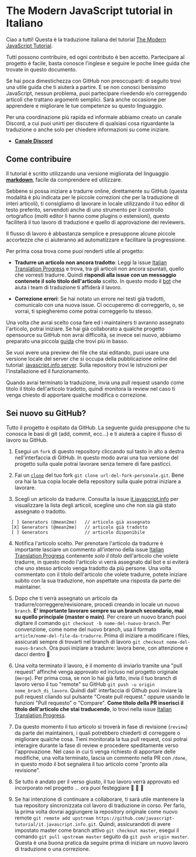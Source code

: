 # The Modern JavaScript tutorial in Italiano
Ciao a tutti! Questa è la traduzione italiana del tutorial [The Modern JavaScript Tutorial](https://javascript.info/).

Tutti possono contribuire, ed ogni contributo è ben accetto. Partecipare al progetto è facile, basta conosce l'inglese e seguire le poche linee guida che trovate in questo documento.

Se hai poca dimestichezza con GitHub non preoccuparti: di seguito trovi una utile guida che ti aiuterà a partire. E se non conosci benissimo JavaScript, nessun problema, puoi partecipare rivedendo e/o correggendo articoli che trattano argomenti semplici. Sarà anche occasione per apprendere e migliorare le tue competenze su questo linguaggio.

Per una coordinazione più rapida ed informale abbiamo creato un canale Discord, a cui puoi unirti per discutere di qualsiasi cosa riguardante la traduzione o anche solo per chiedere informazioni su come iniziare. 

- **[Canale Discord](https://discord.gg/Dj9P3jCt6K)**

## Come contribuire

Il tutorial è scritto utilizzando una versione migliorata del linguaggio **[markdown](https://guides.github.com/features/mastering-markdown/)**, facile da comprendere ed utilizzare.

Sebbene si possa iniziare a tradurre online, direttamente su GitHub (questa modalità è più indicata per le piccole correzioni che per la traduzione di interi articoli), ti consigliamo di lavorare in locale utilizzando il tuo editor di testo preferito, servendoti anche di uno strumento per il controllo ortografico (molti editor li hanno come plugins o estensioni), questo faciliterà il tuo lavoro di traduzione e quello di approvazione dei reviewers.

Il flusso di lavoro è abbastanza semplice e presuppone alcune piccole accortezze che ci aiuteranno ad automatizzare e facilitare la progressione.

Per prima cosa trova come puoi renderti utile al progetto:

  - **Tradurre un articolo non ancora tradotto**: Leggi la issue [Italian Translation Progress](https://github.com/javascript-tutorial/it.javascript.info/issues/1) e trova, tra gli articoli non ancora spuntati, quello che vorresti tradurre. Quindi **rispondi alla issue con un messaggio contenete il solo titolo dell'articolo** scelto. In questo modo il [bot](https://javascript.info/translate/bot) che aiuta i team di traduzione ti affiderà il lavoro.

  - **Correzione errori**: Se hai notato un errore nei testi già tradotti, comunicalo con una nuova issue. Ci occuperemo di correggerlo, o, se vorrai, ti spiegheremo come potrai correggerlo tu stesso.

Una volta che avrai scelto cosa fare ed i maintainers ti avranno assegnato l'articolo, potrai iniziare. Se hai già collaborato a qualche progetto opensource su GitHub non avrai difficoltà, se invece sei nuovo, abbiamo preparato una piccola [guida](#sei-nuovo-su-github?) che trovi più in basso.

Se vuoi avere una preview dei file che stai editando, puoi usare una versione locale del server che si occupa della pubblicazione online del tutorial: [javascript.info server](https://github.com/javascript-tutorial/server). Sulla repository trovi le istruzioni per l'installazione ed il funzionamento. 

Quando avrai terminato la traduzione, invia una pull request usando come titolo il titolo dell'articolo tradotto, quindi monitora la review nel caso ti venga chiesto di apportare qualche modifica o correzione.
## Sei nuovo su GitHub?

Tutto il progetto è ospitato da GitHub. La seguente guida presuppone che tu conosca le basi di git (add, commit, ecc...) e ti aiuterà a capire il flusso di lavoro su GitHub.

  1. Esegui un `fork` di questo repository cliccando sul tasto in alto a destra nell'interfaccia di GitHub. In questo modo avrai una tua versione del progetto sulla quale potrai lavorare senza temere di fare pasticci.

  2. Fai un [`clone`](https://docs.github.com/en/free-pro-team@latest/github/creating-cloning-and-archiving-repositories/cloning-a-repository) del tuo fork `git clone url-del-fork-personale.git`. Bene ora hai la tua copia locale della repository sulla quale potrai iniziare a lavorare.

  3. Scegli un articolo da tradurre. Consulta la issue [it.javascript.info](https://github.com/javascript-tutorial/it.javascript.info/issues/1) per visualizzare la lista degli articoli, scegline uno che non sia già stato assegnato o tradotto.

  ```
    [ ] Generators (@mean2me)   // articolo già assegnato
    [X] Generators (@mean2me)   // articolo già tradotto
    [ ] Generators              // articolo disponibile
  ```

  4. Notifica l'articolo scelto. Per prenotare l'articolo da tradurre è importante lasciare un commento all'interno della issue [Italian Translation Progress](https://github.com/javascript-tutorial/it.javascript.info/issues/1) contenente *solo il titolo* dell'articolo che volete tradurre, in questo modo l'articolo vi verrà assegnato dal bot e si eviterà che uno stesso articolo venga tradotto da più persone. Una volta commentato con il titolo dell'articolo che volete tradurre, potete iniziare subito con la sua traduzione, non aspettate una risposta da parte dei maintainer.

  5. Dopo che ti verrà assegnato un articolo da tradurre/correggere/revisionare, procedi creando in locale un nuovo `branch`. **E' importante lavorare sempre su un branch secondario, mai su quello principale (master o main)**. Per creare un nuovo branch puoi digitare il comando `git checkout -b nome-del-nuovo-branch`. Per convenzione, come nome del nuovo branch, usa il formato `article/nome-del-file-da-tradurre`.
  Prima di iniziare a modificare i files, assicurati sempre di trovarti nel branch di lavoro `git checkout nome-del-nuovo-branch`. Ora puoi iniziare a tradurre: lavora bene, con attenzione e dacci dentro :muscle:
  
  6. Una volta terminato il lavoro, è il momento di inviarlo tramite una "pull request" affinché venga approvato ed incluso nel progetto originale (`merge`). Per prima cosa, se non lo hai già fatto, invia il tuo branch di lavoro verso il tuo "remote" su GitHub `git push -u origin nome_brach_di_lavoro`. Quindi dall' interfaccia di Github puoi inviare la pull request cliando sul pulsante "Create pull request." oppure usando le funzioni "Pull requesto" o "Compare".
 **Come titolo della PR inserisci il titolo dell'articolo che stai traducendo**, lo trovi nella issue [Italian Translation Progress](https://github.com/javascript-tutorial/it.javascript.info/issues/1).

  7. Da questo momento il tuo articolo si troverà in fase di revisione (`review`) da parte dei maintainers, i quali potrebbero chiederti di correggere o migliorare qualche cosa. Tieni monitorata la tua pull request, così potrai interagire durante la fase di review e procedere speditamente verso l'approvazione. Nel caso in cui ti venga richiesto di apportare delle modifiche, una volta terminato, lascia un commento nella PR con `/done`, in questo modo il bot segnalera il tuo articolo come "pronto alla revisione".

  8. Se tutto è andato per il verso giusto, il tuo lavoro verrà approvato ed incorporato nel progetto ... ora puoi festeggiare :tada: :tada: :tada:

  9. Se hai intenzione di continuare a collaborare, ti sarà utile mantenere la tua repository sincronizzata col lavoro di traduzione in corso. Per farlo, la prima volta dovrai aggiungere la repository originale come nuovo remote `git remote add upstream https://github.com/javascript-tutorial/it.javascript.info.git`. Quindi, assicurandoti di avere impostato master come branch attivo `git checkout master`, esegui il comando `git pull upstream master` seguito da `git push origin master`. Questa è una buona pratica da seguire prima di iniziare un nuovo lavoro di traduzione o una correzione.
